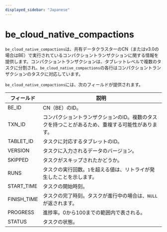 ```yaml
---
displayed_sidebar: "Japanese"
---
```


# be_cloud_native_compactions

`be_cloud_native_compactions`は、共有データクラスターのCN（またはv3.0の場合はBE）で実行されているコンパクショントランザクションに関する情報を提供します。コンパクショントランザクションは、タブレットレベルで複数のタスクに分割され、`be_cloud_native_compactions`の各行はコンパクショントランザクションのタスクに対応しています。

`be_cloud_native_compactions`には、次のフィールドが提供されます。

| **フィールド** | **説明**                                                         |
| ------------- | ------------------------------------------------------------ |
| BE_ID         | CN（BE）のID。                                                  |
| TXN_ID        | コンパクショントランザクションのID。複数のタスクを持つことがあるため、重複する可能性があります。 |
| TABLET_ID     | タスクに対応するタブレットのID。                                  |
| VERSION       | タスクに入力されるデータのバージョン。                             |
| SKIPPED       | タスクがスキップされたかどうか。                                     |
| RUNS          | タスクの実行回数。`1`を超える値は、リトライが発生したことを示します。 |
| START_TIME    | タスクの開始時刻。                                               |
| FINISH_TIME   | タスクの完了時刻。タスクが進行中の場合は、`NULL`が返されます。       |
| PROGRESS      | 進捗率。0から100までの範囲内で表される。                           |
| STATUS        | タスクの状態。                                                    |